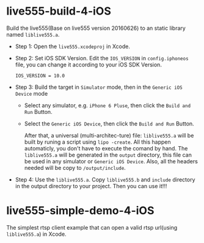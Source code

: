# live555-build-4-iOS	
  Build the live555(Base on live555 version 20160626) to an static library named `liblive555.a`.
  
  - Step 1: Open the `live555.xcodeproj` in Xcode.

  - Step 2: Set iOS SDK Version.
    Edit the `IOS_VERSION` in `config.iphoneos` file, you can change it according to your iOS SDK Version.
    ```
    IOS_VERSION = 10.0
    ```

  - Step 3: Build the target in `Simulator` mode, then in the `Generic iOS Device` mode
    - Select any simulator, e.g. `iPhone 6 Pluse`, then click the `Build and Run` Button.
    - Select the `Generic iOS Device`, then click the `Build and Run` Button.
    
      After that, a universal (multi-architec-ture) file: `liblive555.a` will be built by runing a script using `lipo -create`. All this happen automaticly, you don't have to execute the comand by hand.
      The `liblive555.a` will be generated in the `output` directory, this file can be used in any simulator or `Generic iOS Device`.
      Also, all the headers needed will be copy to `/output/include`.

  - Step 4: Use the `liblive555.a`.
    Copy `liblive555.b` and `include` directory in the output directory to your project.
    Then you can use it!!!

# live555-simple-demo-4-iOS

  The simplest rtsp client example that can open a valid rtsp url(using `liblive555.a`) in Xcode.


